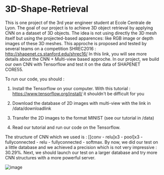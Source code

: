 # 3D-Shape-Retrieval

This is one project of the 3rd year engineer student at Ecole Centrale de Lyon.
The goal of our project is to achieve 3D object retrieval by applying CNN on a dataset of 3D objects. The idea is not using directly the 3D mesh itself but using the projected-based apparences: like RGB image or depth images of these 3D meshes. This approche is proposed and tested by several teams on a competition SHREC2016 : http://shapenet.cs.stanford.edu/shrec16/ In this link, you will see more details about the CNN + Multi-view based approche.
In our project, we build our own CNN with Tensorflow and test it on the data of SHAPENET CORE55.

To run our code, you should :

1. Install the Tensorflow on your computer. With this tutorial : https://www.tensorflow.org/install/ it shouldn't be difficult for you

2. Download the database of 2D images with multi-view with the link in /data/downloadlink

3. Transfer the 2D images to the format MINIST (see our tutorial in /data)

4. Read our tutorial and run our code on the Tensorflow.


The structure of CNN which we used is : [[conv - relu]x3 - pool]x3 - fullyconnected - relu - fullyconnected - softmax.
By now, we did our test on a little database and we achieved a precision which is not very impressive : 30.29%. Next, we should launch our test  on a larger database and try more CNN structures with a more powerful server. 


![image](https://github.com/Oofs/3D-Shape-Retrieval/master/images/objet.png)
